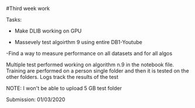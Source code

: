 

#Third week work

Tasks:

- Make DLIB working on GPU

- Massevely test algoirthm 9 using entire DB1-Youtube

-Find a way to measure performance on all datasets and for all algos

Multiple test performed working on algorithm n.9 in the notebook file.
Training are performed on a person single folder and then it is tested on the other folders.
Logs track the results of the test

NOTE: I won't be able to upload 5 GB test folder

Submission: 01/03/2020
